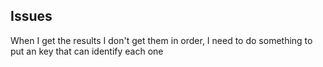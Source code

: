 ## Issues

When I get the results I don't get them in order, I need to do something to put an key that can identify each one
